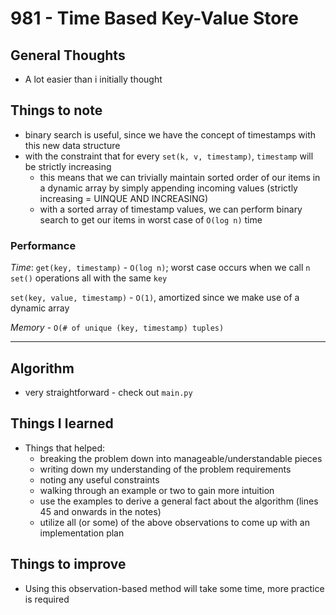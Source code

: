 # 981 - Time Based Key-Value Store

## General Thoughts
- A lot easier than i initially thought

## Things to note
- binary search is useful, since we have the concept of timestamps with this new data structure
- with the constraint that for every `set(k, v, timestamp)`, `timestamp` will be strictly increasing
    - this means that we can trivially maintain sorted order of our items in a dynamic array by simply appending incoming values (strictly increasing = UINQUE AND INCREASING)
    - with a sorted array of timestamp values, we can perform binary search to get our items in worst case of `O(log n)` time

### Performance

*Time*:
`get(key, timestamp)` - `O(log n)`; worst case occurs when we call `n` `set()` operations all with the same `key`

`set(key, value, timestamp)` - `O(1)`, amortized since we make use of a dynamic array

*Memory* - `O(# of unique (key, timestamp) tuples)`

---

## Algorithm
- very straightforward - check out `main.py`


## Things I learned
- Things that helped:
    - breaking the problem down into manageable/understandable pieces
    - writing down my understanding of the problem requirements
    - noting any useful constraints
    - walking through an example or two to gain more intuition
    - use the examples to derive a general fact about the algorithm (lines 45 and onwards in the notes)
    - utilize all (or some) of the above observations to come up with an implementation plan

## Things to improve
- Using this observation-based method will take some time, more practice is required